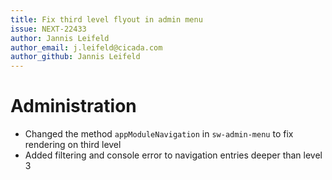 ```yaml
---
title: Fix third level flyout in admin menu
issue: NEXT-22433
author: Jannis Leifeld
author_email: j.leifeld@cicada.com
author_github: Jannis Leifeld
---
```

# Administration
* Changed the method `appModuleNavigation` in `sw-admin-menu` to fix rendering on third level
* Added filtering and console error to navigation entries deeper than level 3
